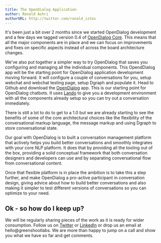 ```yaml
---
title: The OpenDialog Application
author: Ronald Ashri
authorURL: http://twitter.com/ronald_istos
---
```


It's been just a bit over 2 months since we started OpenDialog development and a few days we tagged version 0.4 of [OpenDialog Core](https://github.com/opendialogai/core/releases/). This means that all the major components are in place and we can focus on improvements and fixes on specific aspects instead of across the board architecture changes. 

We've also put together a simpler way to try OpenDialog that saves you configuring and managing all the individual components. This OpendDialog app will be the starting point for OpenDialog application development moving forward. It will configure a couple of conversations for you, setup webchat and webchat testing page, setup Dgraph and populate it. Head to Github and download the [OpenDialog](https://github.com/opendialogai/opendialog) app. This is our starting point for OpenDialog chatbots. It uses [Lando](https://docs.devwithlando.io) to give you a development environment with all the components already setup so you can try out a conversation immediately.
 

There is still a lot to do to get to a 1.0 but we are already starting to see the benefits of some of the core architectural choices like the flexibility of the conversational markup language, the message markup and using Dgraph to store conversational state.


Our goal with OpenDialog is to built a conversation management platform that actively helps you build better conversations and smoothly integrates with your core NLP platform. It does that by providing all the tooling out of the box, providing a solid conceptual framework that both conversation designers and developers can use and by separating conversational flow from conversational content. 

Once that flexible platform is in place the ambition is to take this a step further, and make OpenDialog a pro-active participant in conversation design, giving advice about how to build better conversations and also making it simpler to test different versions of conversations so you can optimize to your need.  

## Ok - so how do I keep up?

We will be regularly sharing pieces of the work as it is ready for wider consumption. Follow us on [Twitter](https://twitter.com/greenshootlabs) or [LinkedIn](https://www.linkedin.com/company/greenshoot-labs/) or drop us an email at hello@greenshootlabs. We are more than happy to jump on a call and show you what we have so far and get comments. 

